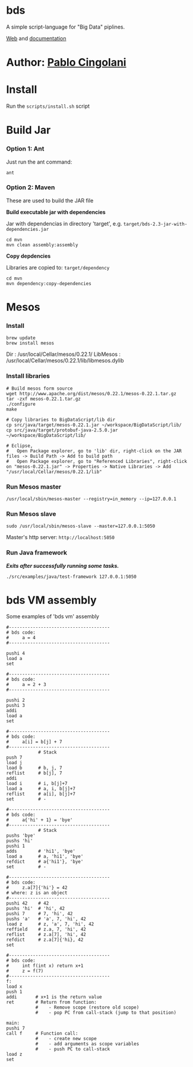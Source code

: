 

# bds

A simple script-language for "Big Data" piplines.

[Web](http://pcingola.github.com/BigDataScript/) and [documentation](http://pcingola.github.io/BigDataScript/manual/site/index.html)

# Author: [Pablo Cingolani](https://www.linkedin.com/in/pablocingolani/)

# Install

Run the `scripts/install.sh` script

# Build Jar

### Option 1: Ant

Just run the ant command:
```
ant
```

### Option 2: Maven

These are used to build the JAR file

**Build executable jar with dependencies**

Jar with dependencias in directory 'target', e.g. `target/bds-2.3-jar-with-dependencies.jar`
```
cd mvn
mvn clean assembly:assembly
```


**Copy depdencies**

Libraries are copied to: `target/dependency`
```
cd mvn
mvn dependency:copy-dependencies
```

# Mesos

### Install
```
brew update
brew install mesos
```

Dir      : /usr/local/Cellar/mesos/0.22.1/
LibMesos : /usr/local/Cellar/mesos/0.22.1/lib/libmesos.dylib

### Install libraries

```
# Build mesos form source
wget http://www.apache.org/dist/mesos/0.22.1/mesos-0.22.1.tar.gz
tar -zxf mesos-0.22.1.tar.gz
./configure
make

# Copy libraries to BigDataScript/lib dir
cp src/java/target/mesos-0.22.1.jar ~/workspace/BigDataScript/lib/
cp src/java/target/protobuf-java-2.5.0.jar ~/workspace/BigDataScript/lib/

# Eclipse, 
#	Open Package explorer, go to 'lib' dir, right-click on the JAR files -> Build Path -> Add to build path
# 	Open Package explorer, go to "Referenced Libraries", right-click on "mesos-0.22.1.jar" -> Properties -> Native Libraries -> Add "/usr/local/Cellar/mesos/0.22.1/lib"
```

### Run Mesos master

```
/usr/local/sbin/mesos-master --registry=in_memory --ip=127.0.0.1
```

### Run Mesos slave

```
sudo /usr/local/sbin/mesos-slave --master=127.0.0.1:5050
```

Master's http server: `http://localhost:5050`


### Run Java framework 
***Exits after successfully running some tasks.***

```
./src/examples/java/test-framework 127.0.0.1:5050
```

# bds VM assembly

Some examples of 'bds vm' assembly

```
#--------------------------------------
# bds code:
#     a = 4
#--------------------------------------

pushi 4
load a
set
```

```
#--------------------------------------
# bds code:
#     a = 2 + 3
#--------------------------------------

pushi 2
pushi 3
addi
load a
set
```


```
#--------------------------------------
# bds code:
#     a[i] = b[j] + 7
#--------------------------------------
            # Stack
push 7
load j
load b      # b, j, 7
reflist     # b[j], 7
addi
load i      # i, b[j]+7
load a      # a, i, b[j]+7
reflist     # a[i], b[j]+7
set         # -
```


```
#--------------------------------------
# bds code:
#     a{'hi' + 1} = 'bye'
#--------------------------------------
            # Stack
pushs 'bye'
pushs 'hi'
pushi 1
adds        # 'hi1', 'bye'
load a      # a, 'hi1', 'bye'
refdict     # a{'hi1'}, 'bye'
set         # -
```


```
#--------------------------------------
# bds code:
#     z.a[7]{'hi'} = 42    
# where: z is an object
#--------------------------------------
pushi 42    # 42
pushs 'hi'  # 'hi', 42
pushi 7     # 7, 'hi', 42
pushs 'a'   # 'a', 7, 'hi', 42
load z      # z, 'a', 7, 'hi', 42
reffield    # z.a, 7, 'hi', 42
reflist     # z.a[7], 'hi', 42
refdict     # z.a[7]{'hi}, 42
set
```


```
#--------------------------------------
# bds code:
#     int f(int x) return x+1
#     z = f(7)
#--------------------------------------
f:
load x
push 1
addi       # x+1 is the return value
ret        # Return from function:
           #    - Remove scope (restore old scope)
           #    - pop PC from call-stack (jump to that position)

main:
pushi 7
call f     # Function call:
           #    - create new scope
           #    - add arguments as scope variables
           #    - push PC to call-stack
load z
set
```
